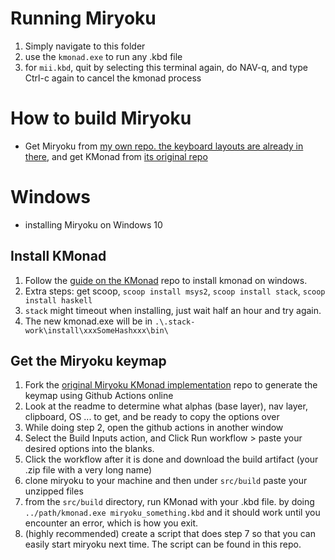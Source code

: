 # Running Miryoku
1. Simply navigate to this folder
2. use the `kmonad.exe` to run any .kbd file
3. for `mii.kbd`, quit by selecting this terminal again, do NAV-q, and type Ctrl-c again to cancel the kmonad process

# How to build Miryoku
- Get Miryoku from [my own repo. the keyboard layouts are already in there](https://github.com/ianfromdover/miryoku_kmonad), and get KMonad from [its original repo](https://github.com/kmonad/kmonad)


# Windows
- installing Miryoku on Windows 10
## Install KMonad
1. Follow the [guide on the KMonad](https://github.com/kmonad/kmonad/blob/master/doc/installation.md#windows-environment) repo to install kmonad on windows.
2. Extra steps: get scoop, `scoop install msys2`, `scoop install stack`, `scoop install haskell`
3. `stack` might timeout when installing, just wait half an hour and try again.
4. The new kmonad.exe will be in `.\.stack-work\install\xxxSomeHashxxx\bin\`

## Get the Miryoku keymap
1. Fork the [original Miryoku KMonad implementation](https://github.com/manna-harbour/miryoku_kmonad) repo to generate the keymap using Github Actions online
2. Look at the readme to determine what alphas (base layer), nav layer, clipboard, OS ... to get, and be ready to copy the options over
3. While doing step 2, open the github actions in another window
4. Select the Build Inputs action, and Click Run workflow > paste your desired options into the blanks.
5. Click the workflow after it is done and download the build artifact (your .zip file with a very long name)
6. clone miryoku to your machine and then under `src/build` paste your unzipped files
7. from the `src/build` directory, run KMonad with your .kbd file. by doing `../path/kmonad.exe miryoku_something.kbd` and it should work until you encounter an error, which is how you exit.
8. (highly recommended) create a script that does step 7 so that you can easily start miryoku next time. The script can be found in this repo.


